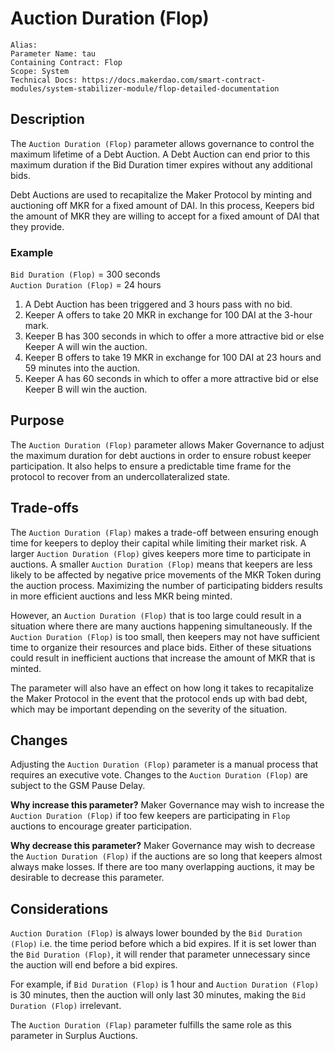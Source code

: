 
# Auction Duration (Flop)

```
Alias: 
Parameter Name: tau
Containing Contract: Flop
Scope: System
Technical Docs: https://docs.makerdao.com/smart-contract-modules/system-stabilizer-module/flop-detailed-documentation 
```

## Description
The `Auction Duration (Flop)` parameter allows governance to control the maximum lifetime of a Debt Auction. A Debt Auction can end prior to this maximum duration if the Bid Duration timer expires without any additional bids.

Debt Auctions are used to recapitalize the Maker Protocol by minting and auctioning off MKR for a fixed amount of DAI. In this process, Keepers bid the amount of MKR they are willing to accept for a fixed amount of DAI that they provide. 

### Example

`Bid Duration (Flop)` = 300 seconds  
`Auction Duration (Flop)` = 24 hours  

1. A Debt Auction has been triggered and 3 hours pass with no bid.
2. Keeper A offers to take 20 MKR in exchange for 100 DAI at the 3-hour mark.
3. Keeper B has 300 seconds in which to offer a more attractive bid or else Keeper A will win the auction.
4. Keeper B offers to take 19 MKR in exchange for 100 DAI at 23 hours and 59 minutes into the auction.
5. Keeper A has 60 seconds in which to offer a more attractive bid or else Keeper B will win the auction.

## Purpose
The `Auction Duration (Flop)` parameter allows Maker Governance to adjust the maximum duration for debt auctions in order to ensure robust keeper participation. It also helps to ensure a predictable time frame for the protocol to recover from an undercollateralized state. 

## Trade-offs
The `Auction Duration (Flap)` makes a trade-off between ensuring enough time for keepers to deploy their capital while limiting their market risk. A larger `Auction Duration (Flop)` gives keepers more time to participate in auctions. A smaller `Auction Duration (Flop)` means that keepers are less likely to be affected by negative price movements of the MKR Token during the auction process. Maximizing the number of participating bidders results in more efficient auctions and less MKR being minted.

However, an `Auction Duration (Flop)` that is too large could result in a situation where there are many auctions happening simultaneously. If the `Auction Duration (Flop)` is too small, then keepers may not have sufficient time to organize their resources and place bids. Either of these situations could result in inefficient auctions that increase the amount of MKR that is minted.

The parameter will also have an effect on how long it takes to recapitalize the Maker Protocol in the event that the protocol ends up with bad debt, which may be important depending on the severity of the situation.

## Changes
Adjusting the `Auction Duration (Flop)` parameter is a manual process that requires an executive vote. Changes to the `Auction Duration (Flop)` are subject to the GSM Pause Delay.

**Why increase this parameter?**
Maker Governance may wish to increase the `Auction Duration (Flop)` if too few keepers are participating in `Flop` auctions to encourage greater participation.

**Why decrease this parameter?**
Maker Governance may wish to decrease the `Auction Duration (Flop)` if the auctions are so long that keepers almost always make losses. If there are too many overlapping auctions, it may be desirable to decrease this parameter.

## Considerations
`Auction Duration (Flop)` is always lower bounded by the `Bid Duration (Flop)` i.e. the time period before which a bid expires. If it is set lower than the `Bid Duration (Flop)`, it will render that parameter unnecessary since the auction will end before a bid expires. 

For example, if `Bid Duration (Flop)` is 1 hour and `Auction Duration (Flop)` is 30 minutes, then the auction will only last 30 minutes, making the `Bid Duration (Flop)` irrelevant.

The `Auction Duration (Flap)` parameter fulfills the same role as this parameter in Surplus Auctions.
